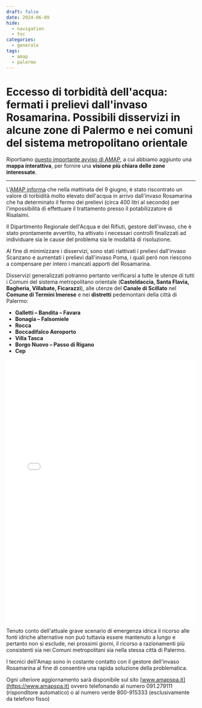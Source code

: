 ```yaml
---
draft: false
date: 2024-06-09
hide:
  - navigation
  - toc
categories:
  - generale
tags:
  - amap
  - palermo
---
```



# Eccesso di torbidità dell'acqua: fermati i prelievi dall'invaso Rosamarina. Possibili disservizi in alcune zone di Palermo e nei comuni del sistema metropolitano orientale

Riportiamo [questo importante avviso di AMAP](https://www.amapspa.it/it/eccesso-di-torbidita-dellacqua-fermati-i-prelievi-dallinvaso-rosamarina-possibili-disservizi-in-alcune-zone-di-palermo-e-nei-comuni-del-sistema-metropolitano-orientale/), a cui abbiamo aggiunto una **mappa interattiva**, per fornire una **visione più chiara delle zone interessate**.

---

L'[AMAP informa](https://www.amapspa.it/it/eccesso-di-torbidita-dellacqua-fermati-i-prelievi-dallinvaso-rosamarina-possibili-disservizi-in-alcune-zone-di-palermo-e-nei-comuni-del-sistema-metropolitano-orientale/) che nella mattinata del 9 giugno, è stato riscontrato un valore di torbidità molto elevato dell'acqua in arrivo dall'invaso Rosamarina che ha determinato il fermo dei prelievi (circa 400 litri al secondo) per l'impossibilità di effettuare il trattamento presso il potabilizzatore di Risalaimi.

Il Dipartimento Regionale dell'Acqua e dei Rifiuti, gestore dell'invaso, che è stato prontamente avvertito, ha attivato i necessari controlli finalizzati ad individuare sia le cause del problema sia le modalità di risoluzione. <!-- more -->

Al fine di minimizzare i disservizi, sono stati riattivati i prelievi dall'invaso Scanzano e aumentati i prelievi dall'invaso Poma, i quali però non riescono a compensare per intero i mancati apporti del Rosamarina.

Disservizi generalizzati potranno pertanto verificarsi a tutte le utenze di tutti i Comuni del sistema metropolitano orientale (**Casteldaccia, Santa Flavia, Bagheria, Villabate, Ficarazzi**), alle utenze del **Canale di Scillato** nel **Comune di Termini Imerese** e nei **distretti** pedemontani della città di Palermo:

- **Galletti – Bandita – Favara**
- **Bonagia – Falsomiele**
- **Rocca**
- **Boccadifalco Aeroporto**
- **Villa Tasca**
- **Borgo Nuovo – Passo di Rigano**
- **Cep**

<iframe width="100%" height="700px" frameborder="0" allowfullscreen allow="geolocation" src="//umap.openstreetmap.fr/it/map/amap-eccesso-di-torbidita-dellacqua-fermati-i-prel_1081368?scaleControl=false&miniMap=false&scrollWheelZoom=false&zoomControl=true&editMode=disabled&moreControl=true&searchControl=null&tilelayersControl=null&embedControl=null&datalayersControl=true&onLoadPanel=none&captionBar=false&captionMenus=true"></iframe>

Tenuto conto dell'attuale grave scenario di emergenza idrica il ricorso alle fonti idriche alternative non può tuttavia essere mantenuto a lungo e pertanto non si esclude, nei prossimi giorni, il ricorso a razionamenti più consistenti sia nei Comuni metropolitani sia nella stessa città di Palermo.

I tecnici dell'Amap sono in costante contatto con il gestore dell'invaso Rosamarina al fine di consentire una rapida soluzione della problematica.

Ogni ulteriore aggiornamento sarà disponibile sul sito [www.amapspa.it](https://www.amapspa.it) ovvero telefonando al numero 091.279111 (risponditore automatico) o al numero verde 800-915333 (esclusivamente da telefono fisso)
